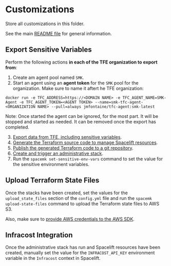 # Customizations

Store all customizations in this folder.

See the main [README file](../README.md) for general information.

## Export Sensitive Variables

Perform the following actions **in each of the TFE organization to export from**:

1. Create am agent pool named `SMK`.
2. Start an agent using an **agent token** for the `SMK` pool for the organization. Make sure to name it aftert he TFE organization:

```shell
docker run -e TFC_ADDRESS=https://<DOMAIN NAME> -e TFC_AGENT_NAME=SMK-Agent -e TFC_AGENT_TOKEN=<AGENT TOKEN> --name=smk-tfc-agent-<ORGANIZATION NAME> --pull=always jmfontaine/tfc-agent:smk-latest
```

Note: Once started the agent can be ignored, for the most part. It will be stopped and started as needed. It can be removed once the export has completed.

3. [Export data from TFE, including sensitive variables](../README.md#export).
4. [Generate the Terraform source code to manage Spacelift resources](../README.md#generate).
5. [Publish the generated Terraform code to a git repository](../README.md#publish).
6. [Create and trigger an administrative stack](../README.md#deploy).
7. Run the `spacemk set-sensitive-env-vars` command to set the value for the sensitive environment variables.

## Upload Terraform State Files

Once the stacks have been created, set the values for the `upload_state_files` section of the `config.yml` file and run the `spacemk upload-state-files` command to upload the Terraform state files to AWS S3.

Also, make sure to [provide AWS credentials to the AWS SDK](https://boto3.amazonaws.com/v1/documentation/api/latest/guide/credentials.html).

## Infracost Integration

Once the administrative stack has run and Spacelift resources have been created, manually set the value for the `INFRACOST_API_KEY` environment variable in the `Infracost` context in Spacelift.
